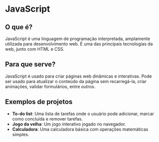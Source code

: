 # JavaScript

## O que é?
JavaScript é uma linguagem de programação interpretada, amplamente utilizada para desenvolvimento web. É uma das principais tecnologias da web, junto com HTML e CSS.

## Para que serve?
JavaScript é usado para criar páginas web dinâmicas e interativas. Pode ser usado para atualizar o conteúdo da página sem recarregá-la, criar animações, validar formulários, entre outros.

## Exemplos de projetos
- **To-do list**: Uma lista de tarefas onde o usuário pode adicionar, marcar como concluída e remover tarefas.
- **Jogo da velha**: Um jogo interativo jogado no navegador.
- **Calculadora**: Uma calculadora básica com operações matemáticas simples.